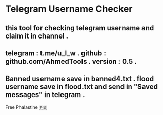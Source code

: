 # Telegram Username Checker
this tool for checking telegram username and claim it in channel .
- 
telegram : t.me/u_l_w .
github : github.com/AhmedTools .
version : 0.5 .
- 
Banned username save in banned4.txt .
flood username save in flood.txt and send in "Saved messages" in telegram .
- 
Free Phalastine 🇵🇸
